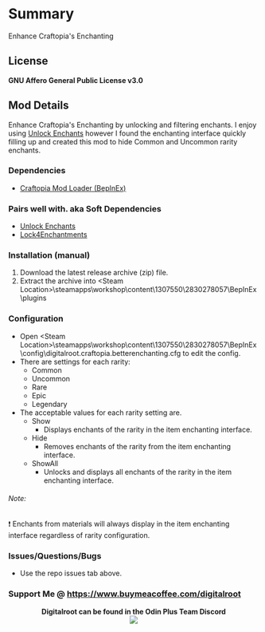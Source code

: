 # Summary
Enhance Craftopia's Enchanting

## License
**GNU Affero General Public License v3.0**

## Mod Details
Enhance Craftopia's Enchanting by unlocking and filtering enchants. 
I enjoy using <a href="https://steamcommunity.com/sharedfiles/filedetails/?id=2699838271" target="_blank">Unlock Enchants</a> 
however I found the enchanting interface quickly filling up and created 
this mod to hide Common and Uncommon rarity enchants. 

### Dependencies
- <a href="https://steamcommunity.com/sharedfiles/filedetails/?id=2830278057" target="_blank">Craftopia Mod Loader (BepInEx)</a>

### Pairs well with. aka Soft Dependencies
- <a href="https://steamcommunity.com/sharedfiles/filedetails/?id=2699838271" target="_blank">Unlock Enchants</a>
- <a href="https://steamcommunity.com/sharedfiles/filedetails/?id=2686180088" target="_blank">Lock4Enchantments</a>

### Installation (manual)
1. Download the latest release archive (zip) file.
1. Extract the archive into &lt;Steam Location&gt;\steamapps\workshop\content\1307550\2830278057\BepInEx\plugins

### Configuration 
- Open &lt;Steam Location&gt;\steamapps\workshop\content\1307550\2830278057\BepInEx\config\digitalroot.craftopia.betterenchanting.cfg to edit the config.
- There are settings for each rarity:
  - Common
  - Uncommon
  - Rare
  - Epic
  - Legendary
- The acceptable values for each rarity setting are.
  - Show
    - Displays enchants of the rarity in the item enchanting interface.
  - Hide
    - Removes enchants of the rarity from the item enchanting interface.
  - ShowAll
    - Unlocks and displays all enchants of the rarity in the item enchanting interface.

###### Note: 
:exclamation: Enchants from materials will always display in the item 
enchanting interface regardless of rarity configuration.

### Issues/Questions/Bugs
- Use the repo issues tab above.

### Support Me @ https://www.buymeacoffee.com/digitalroot

<p align="center">
<b>Digitalroot can be found in the Odin Plus Team Discord</b><br />
  <a href="https://discord.gg/BHbTumqG7U" target="_blank"><img src="https://digitalroot.net/img/odinplusdisc.png"></a>
</p>
